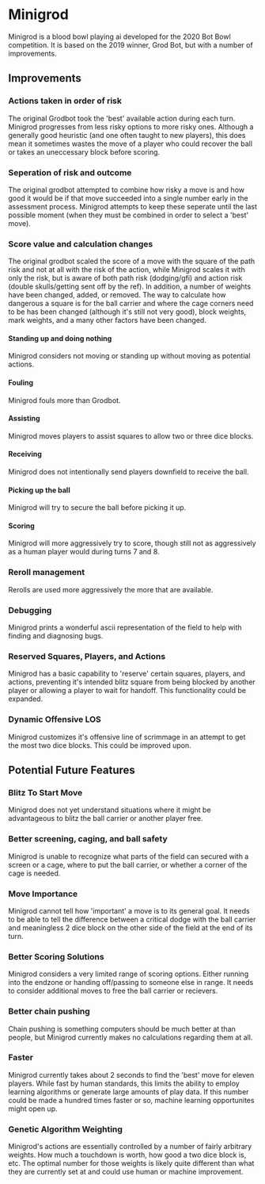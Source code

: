 # Minigrod

Minigrod is a blood bowl playing ai developed for the 2020 Bot Bowl competition. It is based on the 2019 winner, Grod Bot, but with a number of improvements.


## Improvements

### Actions taken in order of risk
The original Grodbot took the 'best' available action during each turn. Minigrod progresses from less risky options to more risky ones. Although a generally good heuristic (and one often taught to new players), this does mean it sometimes wastes the move of a player who could recover the ball or takes an uneccessary block before scoring.

### Seperation of risk and outcome
The original grodbot attempted to combine how risky a move is and how good it would be if that move succeeded into a single number early in the assessment process. Minigrod attempts to keep these seperate until the last possible moment (when they must be combined in order to select a 'best' move).

### Score value and calculation changes
The original grodbot scaled the score of a move with the square of the path risk and not at all with the risk of the action, while Minigrod scales it with only the risk, but is aware of both path risk (dodging/gfi) and action risk (double skulls/getting sent off by the ref). In addition, a number of weights have been changed, added, or removed. The way to calculate how dangerous a square is for the ball carrier and where the cage corners need to be has been changed (although it's still not very good), block weights, mark weights, and a many other factors have been changed.

#### Standing up and doing nothing
Minigrod considers not moving or standing up without moving as potential actions.

#### Fouling
Minigrod fouls more than Grodbot.

#### Assisting
Minigrod moves players to assist squares to allow two or three dice blocks.

#### Receiving
Minigrod does not intentionally send players downfield to receive the ball.

#### Picking up the ball
Minigrod will try to secure the ball before picking it up.

#### Scoring
Minigrod will more aggressively try to score, though still not as aggressively as a human player would during turns 7 and 8.

### Reroll management
Rerolls are used more aggressively the more that are available.

### Debugging 
Minigrod prints a wonderful ascii representation of the field to help with finding and diagnosing bugs.

### Reserved Squares, Players, and Actions
Minigrod has a basic capability to 'reserve' certain squares, players, and actions, preventing it's intended blitz square from being blocked by another player or allowing a player to wait for handoff. This functionality could be expanded.

### Dynamic Offensive LOS
Minigrod customizes it's offensive line of scrimmage in an attempt to get the most two dice blocks. This could be improved upon.

## Potential Future Features

### Blitz To Start Move
Minigrod does not yet understand situations where it might be advantageous to blitz the ball carrier or another player free.

### Better screening, caging, and ball safety
Minigrod is unable to recognize what parts of the field can secured with a screen or a cage, where to put the ball carrier, or whether a corner of the cage is needed.

### Move Importance
Minigrod cannot tell how 'important' a move is to its general goal. It needs to be able to tell the difference between a critical dodge with the ball carrier and meaningless 2 dice block on the other side of the field at the end of its turn.

### Better Scoring Solutions
Minigrod considers a very limited range of scoring options. Either running into the endzone or handing off/passing to someone else in range. It needs to consider additional moves to free the ball carrier or recievers.

### Better chain pushing
Chain pushing is something computers should be much better at than people, but Minigrod currently makes no calculations regarding them at all.

### Faster
Minigrod currently takes about 2 seconds to find the 'best' move for eleven players. While fast by human standards, this limits the ability to employ learning algorithms or generate large amounts of play data. If this number could be made a hundred times faster or so, machine learning opportunites might open up.

### Genetic Algorithm Weighting
Minigrod's actions are essentially controlled by a number of fairly arbitrary weights. How much a touchdown is worth, how good a two dice block is, etc. The optimal number for those weights is likely quite different than what they are currently set at and could use human or machine improvement.
